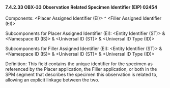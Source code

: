 #### 7.4.2.33 OBX-33 Observation Related Specimen Identifier (EIP) 02454 

Components: &lt;Placer Assigned Identifier (EI)> ^ &lt;Filler Assigned Identifier (EI)>

Subcomponents for Placer Assigned Identifier (EI): &lt;Entity Identifier (ST)> & &lt;Namespace ID (IS)> & &lt;Universal ID (ST)> & &lt;Universal ID Type (ID)>

Subcomponents for Filler Assigned Identifier (EI): &lt;Entity Identifier (ST)> & &lt;Namespace ID (IS)> & &lt;Universal ID (ST)> & &lt;Universal ID Type (ID)>

Definition: This field contains the unique identifier for the specimen as referenced by the Placer application, the Filler application, or both in the SPM segment that describes the specimen this observation is related to, allowing an explicit linkage between the two.

